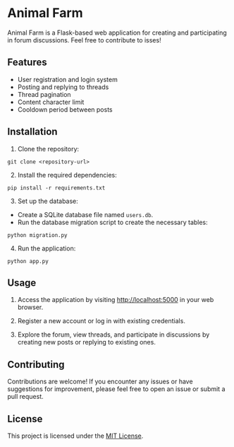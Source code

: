 # Animal Farm

Animal Farm is a Flask-based web application for creating and participating in forum discussions. Feel free to contribute to isses!

## Features

- User registration and login system
- Posting and replying to threads
- Thread pagination
- Content character limit
- Cooldown period between posts

## Installation

1. Clone the repository:

```
git clone <repository-url>
```
2. Install the required dependencies:
```
pip install -r requirements.txt
```
3. Set up the database:
- Create a SQLite database file named `users.db`.
- Run the database migration script to create the necessary tables:
```
python migration.py
```

4. Run the application:
  ```
  python app.py
  ```
## Usage

1. Access the application by visiting [http://localhost:5000](http://localhost:5000) in your web browser.

2. Register a new account or log in with existing credentials.

3. Explore the forum, view threads, and participate in discussions by creating new posts or replying to existing ones.

## Contributing

Contributions are welcome! If you encounter any issues or have suggestions for improvement, please feel free to open an issue or submit a pull request.

## License

This project is licensed under the [MIT License](LICENSE).

